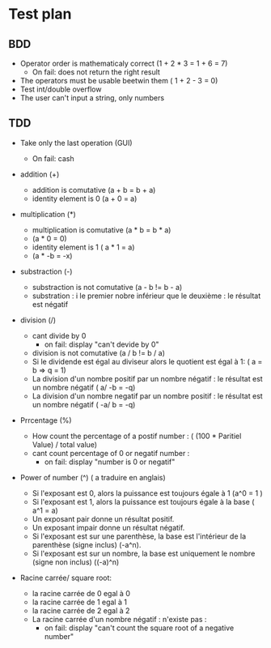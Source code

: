 # Test plan

## BDD

- Operator order is mathematicaly correct (1 + 2 * 3 = 1 + 6 = 7)  
  - On fail: does not return the right result
- The operators must be usable beetwin them ( 1 + 2 - 3 = 0)
- Test int/double overflow
- The user can't input a string, only numbers


## TDD

- Take only the last operation (GUI)
  - On fail: cash

- addition (+)
  - addition is comutative (a + b = b + a)
  - identity element is 0 (a + 0 = a)

- multiplication (\*)
  - multiplication is comutative (a * b = b * a)
  -  (a * 0 = 0)
  -  identity element is 1 ( a * 1 = a)
  -  (a * -b = -x)

- substraction (-)
  - substraction is not comutative (a - b != b - a)
  - substration : i le premier nobre inférieur que le deuxième : le résultat est négatif 

- division (/)
  - cant divide by 0
    - on fail: display "can't devide by 0"
  - division is not comutative (a / b != b / a)
  - Si le dividende est égal au diviseur alors le quotient est égal à 1: ( a = b => q = 1)
  - La division d'un nombre positif par un nombre négatif : le résultat est un nombre négatif ( a/ -b = -q)
  -  La division d'un nombre negatif par un nombre positif : le résultat est un nombre négatif ( -a/ b = -q)
  
- Prrcentage (%)
  - How count the percentage of a postif number : ( (100 * Paritiel Value) / total value) 
  - cant count percentage of 0 or negatif number :
     - on fail: display "number is 0 or negatif"
     
- Power of number (^) ( a traduire en anglais)
    - Si l'exposant est 0, alors la puissance est toujours égale à 1 (a^0 = 1 )  
    - Si l'exposant est 1, alors la puissance est toujours égale à la base ( a^1 = a)
    - Un exposant pair donne un résultat positif.
    - Un exposant impair donne un résultat négatif.
    - Si l'exposant est sur une parenthèse, la base est l'intérieur de la parenthèse (signe inclus) (-a^n).
    - Si l'exposant est sur un nombre, la base est uniquement le nombre (signe non inclus) ((-a)^n)
    
- Racine carrée/ square root: 
  - la racine carrée de 0 egal à 0 
  - la racine carrée de 1 egal à 1
  - la racine carrée de 2 egal à 2
  - La racine carrée d'un nombre négatif : n'existe pas :
    - on fail: display "can't count the square root of a negative number"

